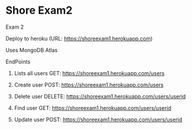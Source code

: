 # Shore Exam2
Exam 2

Deploy to heroku (URL: https://shoreexam1.herokuapp.com)

Uses MongoDB Atlas

EndPoints

1. Lists all users
GET: https://shoreexam1.herokuapp.com/users

2. Create user
POST: https://shoreexam1.herokuapp.com/users

3. Delete user
DELETE: https://shoreexam1.herokuapp.com/users/userid

4. Find user
GET: https://shoreexam1.herokuapp.com/users/userid

5. Update user
POST: https://shoreexam1.herokuapp.com/users/userid
  

  
  
